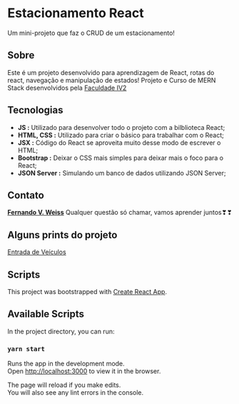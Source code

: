 # Estacionamento React

Um mini-projeto que faz o CRUD de um estacionamento!

## Sobre

Este é um projeto desenvolvido para aprendizagem de React, rotas do react, navegação e manipulação de estados!
Projeto e Curso de MERN Stack desenvolvidos pela [Faculdade IV2](https://class.faculdadeiv2.com.br/)


## Tecnologias

* **JS :** Utilizado para desenvolver todo o projeto com a bilblioteca React;
* **HTML, CSS :** Utilizado para criar o básico para trabalhar com o React; 
* **JSX :** Código do React se aproveita muito desse modo de escrever o HTML;
* **Bootstrap :** Deixar o CSS mais simples para deixar mais o foco para o React;
* **JSON Server :** Simulando um banco de dados utilizando JSON Server;

## Contato 
[**Fernando V. Weiss**](https://www.linkedin.com/in/fernando-vinicius-weiss-da-rosa-53a575188/)
Qualquer questão só chamar, vamos aprender juntos❣❣

## Alguns prints do projeto

[Entrada de Veículos](https://ibb.co/XDF33QX)


## Scripts

This project was bootstrapped with [Create React App](https://github.com/facebook/create-react-app).

## Available Scripts

In the project directory, you can run:

### `yarn start`

Runs the app in the development mode.\
Open [http://localhost:3000](http://localhost:3000) to view it in the browser.

The page will reload if you make edits.\
You will also see any lint errors in the console.

